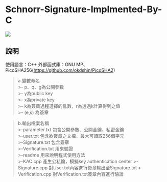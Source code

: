 # Schnorr-Signature-Implmented-By-C
![](https://i.imgur.com/u9gZvse.png)<br />


## 說明
使用語言：C++
外部函式庫：GNU MP、PicoSHA256(https://github.com/okdshin/PicoSHA2)  
>a.變數命名  
	>- p、q、g為公開參數  
	>- y為public key  
	>- x為private key  
	>- k為簽章過程選擇的亂數，r為透過k計算得到之值  
	>- (e,s) 為簽章  

>b.輸出檔案名稱  
	>-parameter.txt 包含公開參數、公開金鑰、私密金鑰  
	>-user.txt 包含欲簽章之文檔，最大可讀取256個字元  
	>-Signature.txt 包含簽章  
	>-Verification.txt 用來驗證  
	>-readme 用來說明程式使用方法  
	>-KAC.cpp 產生公私鑰，模擬key authentication center
	>-Signature.cpp 對User.txt內容進行簽章輸出至Signature.txt
	>-Verification.cpp 對Verification.txt簽章內容進行驗證


